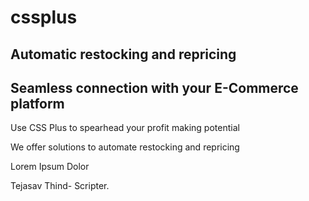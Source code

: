 # cssplus
## Automatic restocking and repricing
## Seamless connection with your E-Commerce platform

Use CSS Plus to spearhead your profit making potential

We offer solutions to automate restocking and repricing

Lorem Ipsum Dolor

Tejasav Thind- Scripter.